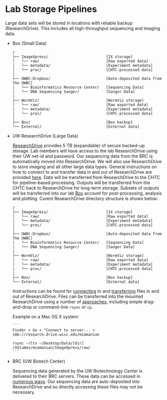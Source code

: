 # Lab Storage Pipelines

Large data sets will be stored in locations with reliable backup (ResearchDrive). This includes all high-throughput sequencing and imaging data.


- Box (Small Data)

    ```
    /
    ├── ImageXpress/                          [IX storage]
    |   └── raw/                              [Raw exported data]
    |   └── metadata/                         [Experiment metadata]    
    |   └── proc/                             [CHTC-processed data]
    |  
    ├── UWBC-Dropbox/                         [Auto-deposited data from the UWBC]
    |   └── Bioinformatics Resource Center/   [Sequencing Data]
    |   └── DNA Sequencing Sanger/            [Sanger Data]
    |
    ├── WormViz/                              [WormViz storage]
    |   └── raw/                              [Raw exported data]
    |   └── metadata/                         [Experiment metadata]    
    |   └── proc/                             [CHTC-processed data]
    |
    ├── Box/                                  [Box backup]
    └── External/                             [External data]
    ```


- UW ResearchDrive (Large Data)

    [ResearchDrive](https://it.wisc.edu/services/researchdrive) provides 5 TB (expandable) of secure backed-up storage. Lab members will have access to the lab ResearchDrive using their UW net-id and password. Our sequencing data from the BRC is automatically moved into ResearchDrive. We will also use ResearchDrive to store imaging and all other large data types. General instructions on how to connect to and transfer data in and out of ResearchDrive are provided [here](https://kb.wisc.edu/researchdata/internal/page.php?id=93998). Data will be transferred from ResearchDrive to the CHTC for pipeline-based processing. Outputs will be transferred from the CHTC back to ResearchDrive for long-term storage. Subsets of outputs will be transferred into our lab [Box](http://www.box.com) account for post-processing, analysis and plotting. Curent ResearchDrive directory structure is shown below:

    ```
    /
    ├── ImageXpress/                          [IX storage]
    |   └── raw/                              [Raw exported data]
    |   └── metadata/                         [Experiment metadata]    
    |   └── proc/                             [CHTC-processed data]
    |  
    ├── UWBC-Dropbox/                         [Auto-deposited data from the UWBC]
    |   └── Bioinformatics Resource Center/   [Sequencing Data]
    |   └── DNA Sequencing Sanger/            [Sanger Data]
    |
    ├── WormViz/                              [WormViz storage]
    |   └── raw/                              [Raw exported data]
    |   └── metadata/                         [Experiment metadata]    
    |   └── proc/                             [CHTC-processed data]
    |
    ├── Box/                                  [Box backup]
    └── External/                             [External data]
    ```

    Instructions can be found for [connecting](https://kb.wisc.edu/researchdata/internal/page.php?id=93998#connect) to and [transferring](https://kb.wisc.edu/researchdata/internal/page.php?id=93998#transferdata) files in and out of ResearchDrive. Files can be transferred into the mounted ResearchDrive using a number of [approaches](https://kb.wisc.edu/researchdata/96641), including simple drag-and-drop or command-line `rsync` or `cp`.

    Example on a Mac OS X system:

      ```
      Finder > Go > "Connect to server... >
      smb://research.drive.wisc.edu/mzamanian

      rsync -rltv ~/Desktop/Data/[dir] /Volumes/mzamanian/ImageXpress/raw/
      ```

- BRC (UW Biotech Center)

    Sequencing data generated by the UW Biotechnology Center is delivered to their BRC servers. These data can be accessed in [numerous ways](https://www.biotech.wisc.edu/services/brc/data-access). Our sequencing data are auto-deposited into ResearchDrive and so directly accessing these files may not be necessary.
